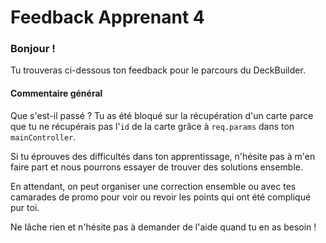 # Feedback Apprenant 4

### Bonjour ! 

Tu trouveras ci-dessous ton feedback pour le parcours du DeckBuilder.

#### Commentaire général

Que s'est-il passé ? Tu as été bloqué sur la récupération d'un carte parce que tu ne récupérais pas l'`id` de la carte grâce à `req.params` dans ton `mainController`.


Si tu éprouves des difficultés dans ton apprentissage, n'hésite pas à m'en faire part et nous pourrons essayer de trouver des solutions ensemble. 

En attendant, on peut organiser une correction ensemble ou avec tes camarades de promo pour voir ou revoir les points qui ont été compliqué pur toi. 

Ne lâche rien et n'hésite pas à demander de l'aide quand tu en as besoin ! 
